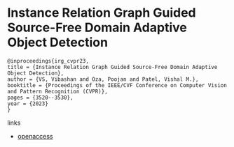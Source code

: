 # Instance Relation Graph Guided Source-Free Domain Adaptive Object Detection

```
@inproceedings{irg_cvpr23,
title = {Instance Relation Graph Guided Source-Free Domain Adaptive Object Detection},
author = {VS, Vibashan and Oza, Poojan and Patel, Vishal M.},
booktitle = {Proceedings of the IEEE/CVF Conference on Computer Vision and Pattern Recognition (CVPR)},
pages = {3520--3530},
year = {2023}
}
```

links
- [openaccess](http://openaccess.thecvf.com//content/CVPR2023/html/VS_Instance_Relation_Graph_Guided_Source-Free_Domain_Adaptive_Object_Detection_CVPR_2023_paper.html)
